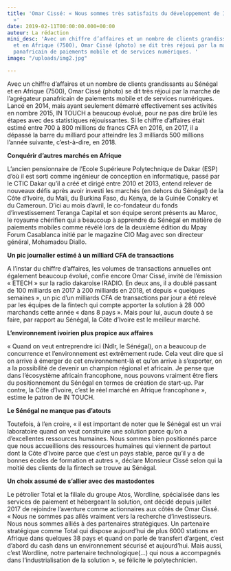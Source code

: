 ```yaml
---
title: 'Omar Cissé: « Nous sommes très satisfaits du développement de IN TOUCH aujourd’hui
  »'
date: 2019-02-11T00:00:00.000+00:00
auteur: La rédaction
mini_desc: 'Avec un chiffre d’affaires et un nombre de clients grandissants au Sénégal
  et en Afrique (7500), Omar Cissé (photo) se dit très réjoui par la marche de l’agrégateur
  panafricain de paiements mobile et de services numériques. '
image: "/uploads/img2.jpg"

---
```

Avec un chiffre d’affaires et un nombre de clients grandissants au Sénégal et en Afrique (7500), Omar Cissé (photo) se dit très réjoui par la marche de l’agrégateur panafricain de paiements mobile et de services numériques. Lancé en 2014, mais ayant seulement démarré effectivement ses activités en nombre 2015, IN TOUCH a beaucoup évolué, pour ne pas dire brûlé les étapes avec des statistiques réjouissantes. Si le chiffre d’affaires était estimé entre 700 à 800 millions de francs CFA en 2016, en 2017, il a dépassé la barre du milliard pour atteindre les 3 milliards 500 millions l’année suivante, c’est-à-dire, en 2018.

**Conquérir d’autres marchés en Afrique**

L’ancien pensionnaire de l’Ecole Supérieure Polytechnique de Dakar (ESP) d’où il est sorti comme ingénieur de conception en informatique, passé par le CTIC Dakar qu’il a créé et dirigé entre 2010 et 2013, entend relever de nouveaux défis après avoir investi les marchés (en dehors du Sénégal) de la Côte d’Ivoire, du Mali, du Burkina Faso, du Kenya, de la Guinée Conakry et du Cameroun. D’ici au mois d’avril, le co-fondateur du fonds d’investissement Teranga Capital et son équipe seront présents au Maroc, le royaume chérifien qui a beaucoup à apprendre du Sénégal en matière de paiements mobiles comme révélé lors de la deuxième édition du Mpay Forum Casablanca initié par le magazine CIO Mag avec son directeur général, Mohamadou Diallo.

**Un pic journalier estimé à un milliard CFA de transactions**

A l’instar du chiffre d’affaires, les volumes de transactions annuelles ont également beaucoup évolué, confie encore Omar Cissé, invité de l’émission « ETECH » sur la radio dakaroise IRADIO. En deux ans, il a doublé passant de 100 milliards en 2017 à 200 milliards en 2018, et depuis « quelques semaines », un pic d’un milliards CFA de transactions par jour a été relevé par les équipes de la fintech qui compte apporter la solution à 28 000 marchands cette année « dans 8 pays ». Mais pour lui, aucun doute à se faire, par rapport au Sénégal, la Côte d’Ivoire est le meilleur marché.

**L’environnement ivoirien plus propice aux affaires**

« Quand on veut entreprendre ici (Ndlr, le Sénégal), on a beaucoup de concurrence et l’environnement est extrêmement rude. Cela veut dire que si on arrive à émerger de cet environnement-là et qu’on arrive à s’exporter, on a la possibilité de devenir un champion régional et africain. Je pense que dans l’écosystème africain francophone, nous pouvons vraiment être fiers du positionnement du Sénégal en termes de création de start-up. Par contre, la Côte d’Ivoire, c’est le réel marché en Afrique francophone », estime le patron de IN TOUCH.

**Le Sénégal ne manque pas d’atouts**

Toutefois, à l’en croire, « il est important de noter que le Sénégal est un vrai laboratoire quand on veut construire une solution parce qu’on a d’excellentes ressources humaines. Nous sommes bien positionnés parce que nous accueillions des ressources humaines qui viennent de partout dont la Côte d’Ivoire parce que c’est un pays stable, parce qu’il y a de bonnes écoles de formation et autres », déclare Monsieur Cissé selon qui la moitié des clients de la fintech se trouve au Sénégal.

**Un choix assumé de s’allier avec des mastodontes**

Le pétrolier Total et la filiale du groupe Atos, Wordline, spécialisée dans les services de paiement et hébergeant la solution, ont décidé depuis juillet 2017 de rejoindre l’aventure comme actionnaires aux côtés de Omar Cissé. « Nous ne sommes pas allés vraiment vers la recherche d’investisseurs. Nous nous sommes alliés à des partenaires stratégiques. Un partenaire stratégique comme Total qui dispose aujourd’hui de plus 6000 stations en Afrique dans quelques 38 pays et quand on parle de transfert d’argent, c’est d’abord du cash dans un environnement sécurisé et aujourd’hui. Mais aussi, c’est Wordline, notre partenaire technologique(…) qui nous a accompagnés dans l’industrialisation de la solution », se félicite le polytechnicien.